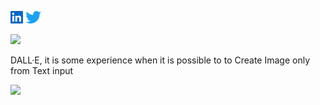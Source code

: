 
<p>
<a href="https://www.linkedin.com/in/sskela-z-123322210/"><img height="20" src="./icons/linkedin.svg" alt=""/></a>
<a href="https://twitter.com/sskelaz"><img height="20" src="./icons/twitter.png" alt=""/></a>
</p>

![](https://media3.giphy.com/media/XIDD9ivcLLzIoLFxCC/giphy.gif?cid=ecf05e47e3mach670hkgnn512847sivju9tq8npgafomvtra&rid=giphy.gif&ct=g)










DALL·E, it is some experience when it is possible to to Create Image only from Text input 


![](https://media0.giphy.com/media/oJx848nWCDYJn87xku/giphy.gif)
